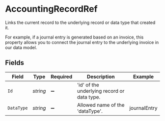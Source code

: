 # AccountingRecordRef

Links the current record to the underlying record or data type that created it. 

For example, if a journal entry is generated based on an invoice, this property allows you to connect the journal entry to the underlying invoice in our data model. 


## Fields

| Field                                       | Type                                        | Required                                    | Description                                 | Example                                     |
| ------------------------------------------- | ------------------------------------------- | ------------------------------------------- | ------------------------------------------- | ------------------------------------------- |
| `Id`                                        | *string*                                    | :heavy_minus_sign:                          | 'id' of the underlying record or data type. |                                             |
| `DataType`                                  | *string*                                    | :heavy_minus_sign:                          | Allowed name of the 'dataType'.             | journalEntry                                |